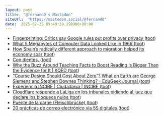 ```yaml
---
layout: post
title:  "@fernand0's Mastodon"
siteUrl:  "https://mastodon.social/@fernand0"
date:  2025-02-25 09:40:39.198000+00:00
---
```

*  [Fingerprinting: Critics say Google rules put profits over privacy ](https://www.bbc.com/news/articles/cm21g0052dn) ([toot](https://mastodon.social/@fernand0/114063863919205008))
*  [What 5 Megabytes of Computer Data Looked Like in 1966 ](https://www.vintag.es/2025/02/5-megabytes-of-computer-data.htm) ([toot](https://mastodon.social/@fernand0/114062148707252600))
*  [How Spain’s radically different approach to migration helped its economy soar ](https://www.theguardian.com/world/2025/feb/18/how-spains-radically-different-approach-to-migration-helped-its-economy-soa) ([toot](https://mastodon.social/@fernand0/114060285767714024))
*  [Con dientes. ](https://avecesunafoto.wordpress.com/2025/02/24/con-dientes) ([toot](https://mastodon.social/@fernand0/114060060078607041))
*  [Why the Buzz Around Teaching Facts to Boost Reading is Bigger Than the Evidence for It \| KQED ](https://www.kqed.org/mindshift/65184/teaching-facts-to-boost-reading-skills-the-buzz-is-bigger-than-the-evidence-for-i) ([toot](https://mastodon.social/@fernand0/114059956440769702))
*  [“Course Design Should Cost About Zero”? What on Earth are George Siemens and Stephen Downes Thinking? – EduGeek Journal ](https://www.edugeekjournal.com/2025/02/18/course-design-should-cost-about-zero-what-on-earth-are-george-siemens-and-stephen-downes-thinking) ([toot](https://mastodon.social/@fernand0/114059861787677474))
*  [Experiencia INCIBE \| Ciudadanía \| INCIBE ](https://www.incibe.es/experiencia-incib) ([toot](https://mastodon.social/@fernand0/114059470058356899))
*  [Cloudflare responde a LaLiga en los tribunales pidiendo al juez que declare los bloqueos nulos ](https://bandaancha.eu/articulos/cloudflare-responde-laliga-tribunales-1125) ([toot](https://mastodon.social/@fernand0/114058901721601447))
*  [Puente de la carne (Fleischbrücke) ](https://www.flickr.com/photos/fernand0/54330790016) ([toot](https://mastodon.social/@fernand0/114058849719487728))
*  [20 prácticas de correo electrónico vía 5S digitales ](https://www.consultorartesano.com/2025/02/20-practicas-de-correo-electronico-via-5s-digitales.htm) ([toot](https://mastodon.social/@fernand0/114058628269873201))
